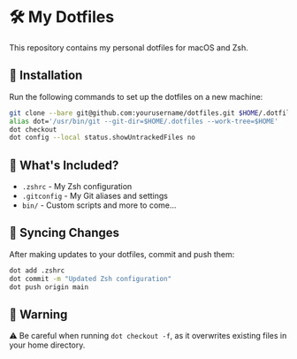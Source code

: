 # 🛠️ My Dotfiles

This repository contains my personal dotfiles for macOS and Zsh.

## 🚀 Installation

Run the following commands to set up the dotfiles on a new machine:

```sh
git clone --bare git@github.com:yourusername/dotfiles.git $HOME/.dotfiles
alias dot='/usr/bin/git --git-dir=$HOME/.dotfiles --work-tree=$HOME'
dot checkout
dot config --local status.showUntrackedFiles no
```

## 📂 What's Included?

- `.zshrc` - My Zsh configuration
- `.gitconfig` - My Git aliases and settings
- `bin/` - Custom scripts
and more to come...

## 🔄 Syncing Changes

After making updates to your dotfiles, commit and push them:

```sh
dot add .zshrc
dot commit -m "Updated Zsh configuration"
dot push origin main
```

## 🛑 Warning

⚠️ Be careful when running `dot checkout -f`, as it overwrites existing files in your home directory.
